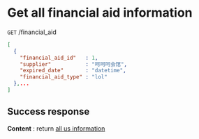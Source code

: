 # Get all financial aid information

`GET` /financial_aid

```json
[
  {
    "financial_aid_id"   : 1,
    "supplier"           : "呵呵呵会馆",
    "expired_date"       : "datetime",
    "financial_aid_type" : "lol"
  },...
]
```

## Success response

**Content** : return [all us information](README.md#full-information "All aid info")
